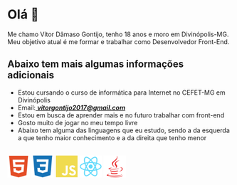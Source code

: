 <h1>Olá 👋</h1>
<div>
  Me chamo Vítor Dâmaso Gontijo, tenho 18 anos e moro em Divinópolis-MG. Meu objetivo atual é me formar e trabalhar como Desenvolvedor Front-End.
</div>

<h2>Abaixo tem mais algumas informações adicionais</h2>
<ul>
  <li>Estou cursando o curso de informática para Internet no CEFET-MG em Divinópolis</li>
  <li>Email:<a href = "mailto:vitorgontijo2017@gmail.com"> <b><i>vitorgontijo2017@gmail.com</i></b></a></li>
  <li>Estou em busca de aprender mais e no futuro trabalhar com front-end</li>
  <li>Gosto muito de jogar no meu tempo livre</li>
  <li>Abaixo tem alguma das linguagens que eu estudo, sendo a da esquerda a que tenho maior conhecimento e a da direita que tenho menor</li>
</ul><br>
<div>
  <img aling = "center" alt = "VitoHTML" width = "50" height = "50" src = "https://github.com/devicons/devicon/blob/master/icons/html5/html5-plain.svg">
  <img aling = "center" alt = "VitoCSS" width = "50" height = "50" src = "https://github.com/devicons/devicon/blob/master/icons/css3/css3-plain.svg">
  <img aling = "center" alt = "VitoJS" width = "50" height = "50" src = "https://github.com/devicons/devicon/blob/master/icons/javascript/javascript-plain.svg">
  <img aling = "center" alt = "VitoReact" width = "50" height = "50" src = "https://github.com/devicons/devicon/blob/master/icons/react/react-original.svg">
  <img aling = "center" alt = "VitoJAVA" width = "50" height = "50" src = "https://github.com/devicons/devicon/blob/master/icons/java/java-plain.svg">
</div>
